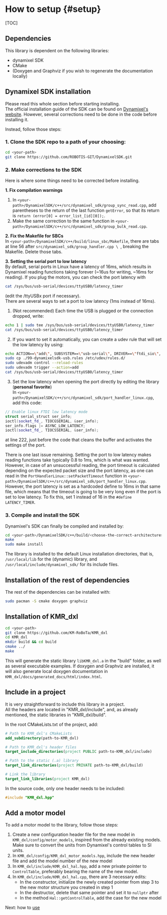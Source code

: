 # How to setup {#setup}
[TOC]

## Dependencies
This library is dependent on the following libraries:
- dynamixel SDK
- CMake
- (Doxygen and Graphviz if you wish to regenerate the documentation locally)

## Dynamixel SDK installation

Please read this whole section before starting installing.  <br /> 
The official installation guide of the SDK can be found on [Dynamixel's website](https://emanual.robotis.com/docs/en/software/dynamixel/dynamixel_sdk/overview/).
However, several corrections need to be done in the code before installing it. <br /> 

Instead, follow those steps: 
### 1. Clone the SDK repo to a path of your choosing:
```bash
cd <your-path>
git clone https://github.com/ROBOTIS-GIT/DynamixelSDK.git
```

### 2. Make corrections to the SDK
Here is where some things need to be corrected before installing.

**1. Fix compilation warnings** <br /> 
1. In ```<your-path>/DynamixelSDK/c++/src/dynamixel_sdk/group_sync_read.cpp```, add parentheses to the return of the last function ```getError```, so that its return is ```return (error[0] = error_list_[id][0]);```.
2. Make the same correction to the same function in ```<your-path>/DynamixelSDK/c++/src/dynamixel_sdk/group_bulk_read.cpp```.

**2. Fix the Makefile for SBCs** <br /> 
In ```<your-path>/DynamixelSDK/c++/build/linux_sbc/Makefile```, there are tabs at line 56 after ```src/dynamixel_sdk/group_handler.cpp \ ```, breaking the Makefile. Delete those tabs.

**3. Setting the serial port to low latency** <br /> 
By default, serial ports in Linux have a latency of 16ms, which results in Dynamixel reading functions taking forever (~16us for writing, ~16ms for reading). If you plug the motors, you can check the port latency with 
```bash
cat /sys/bus/usb-serial/devices/ttyUSB0/latency_timer
```
(edit the /ttyUSBx port if necessary). <br /> 
There are several ways to set a port to low latency (1ms instead of 16ms).
1. (Not recommended) Each time the USB is plugged or the connection dropped, write:
```bash
echo 1 | sudo tee /sys/bus/usb-serial/devices/ttyUSB0/latency_timer
cat /sys/bus/usb-serial/devices/ttyUSB0/latency_timer
```
2. If you want to set it automatically, you can create a udev rule that will set the low latency by using:
```bash
echo ACTION==\"add\", SUBSYSTEM==\"usb-serial\", DRIVER==\"ftdi_sio\", ATTR{latency_timer}=\"1\" > 99-dynamixelsdk-usb.rules
sudo cp ./99-dynamixelsdk-usb.rules /etc/udev/rules.d/
sudo udevadm control --reload-rules
sudo udevadm trigger --action=add
cat /sys/bus/usb-serial/devices/ttyUSB0/latency_timer
```
3. Set the low latency when opening the port directly by editing the library (**personal favorite**) <br />
In ```<your-path>/DynamixelSDK/c++/src/dynamixel_sdk/port_handler_linux.cpp```, add this code:
```cpp
// Enable linux FTDI low latency mode
struct serial_struct ser_info;
ioctl(socket_fd_, TIOCGSERIAL, &ser_info);
ser_info.flags |= ASYNC_LOW_LATENCY;
ioctl(socket_fd_, TIOCSSERIAL, &ser_info);
```
at line 222, just before the code that cleans the buffer and activates the settings of the port.

There is one last issue remaining. Setting the port to low latency makes reading functions take typically 0.8 to 1ms, which is what was wanted. However, in case of an unsuccessful reading, the port timeout is calculated depending on the expected packet size and the port latency, as one can read in the ```PortHandlerLinux::setPacketTimeout``` function in ```<your-path>/DynamixelSDK/c++/src/dynamixel_sdk/port_handler_linux.cpp```. <br /> 
However, the port latency is set as a hardcoded define to 16ms in that same file, which means that the timeout is going to be very long even if the port is set to low latency. To fix this, set 1 instead of 16 in the ```#define LATENCY_TIMER```.


### 3. Compile and install the SDK
Dynamixel's SDK can finally be compiled and installed by:
```bash
cd <your-path>/DynamixelSDK/c++/build/<choose-the-correct-architecture>
make
sudo make install
```
The library is installed to the default Linux installation directories, that is, ```/usr/local/lib``` for the (dynamic) library, and ```/usr/local/include/dynamixel_sdk/``` for its include files.

## Installation of the rest of dependencies
The rest of the dependencies can be installed with:
```bash
sudo pacman -S cmake doxygen graphviz
```

## Installation of KMR_dxl
```bash
cd <your-path>
git clone https://github.com/KM-RoBoTa/KMR_dxl
cd KMR_dxl
mkdir build && cd build
cmake ../
make
```
This will generate the static library ```libKMR_dxl.a``` in the "build" folder, as well as several executable examples. If doxygen and Graphviz are installed, it will also generate local doxygen documentation in ```KMR_dxl/docs/generated_docs/html/index.html```.

## Include in a project
It is very straightforward to include this library in a project. <br /> 
All the headers are located in "KMR_dxl/include", and, as already mentioned, the static libraries in "KMR_dxl/build".

In the root CMakeLists.txt of the project, add:
```cmake
# Path to KMR_dxl's CMakeLists
add_subdirectory(path-to-KMR_dxl)

# Path to KMR_dxl's header files
target_include_directories(project PUBLIC path-to-KMR_dxl/include)

# Path to the static (.a) library
target_link_directories(project PRIVATE path-to-KMR_dxl/build)

# Link the library
target_link_libraries(project KMR_dxl)

```

In the source code, only one header needs to be included:
```cpp
#include "KMR_dxl.hpp"
```

## Add a motor model
To add a motor model to the library, follow those steps:
1. Create a new configuration header file for the new model in ```KMR_dxl/config/motor_models```, inspired from the already existing models. Make sure to convert the units from Dynamixel's control tables to SI units.
2. In ```KMR_dxl/config/KMR_dxl_motor_models.hpp```, include the new header file and add the model number of the new model
3. In ```KMR_dxl/include/KMR_dxl_hal.hpp```, add a new private pointer to ```ControlTable```, preferably bearing the name of the new model. 
4. In ```KMR_dxl/include/KMR_dxl_hal.cpp```, there are 3 necessary edits:
    - In the constructor, initialize the newly created pointer from step 3 to the new motor structure you created in step 1
    - In the destructor, delete that same pointer and set it to ```nullptr``` after
    - In the method ```Hal::getControlTable```, add the case for the new model


Next: how to [use](use.md)